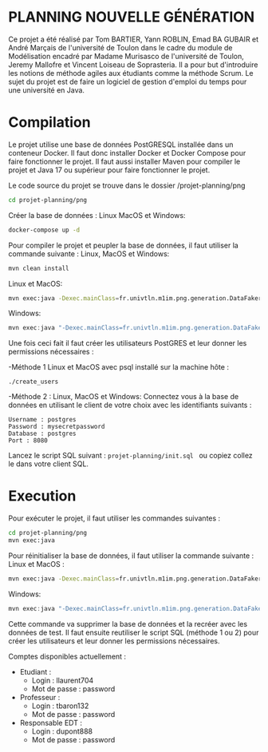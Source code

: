 # PLANNING NOUVELLE GÉNÉRATION
Ce projet a été réalisé par Tom BARTIER, Yann ROBLIN, Emad BA GUBAIR et André Marçais de l'université de Toulon dans le cadre du module de Modélisation encadré par Madame Murisasco de l'université de Toulon, Jeremy Mallofre et Vincent Loiseau de Soprasteria.
Il a pour but d'introduire les notions de méthode agiles aux étudiants comme la méthode Scrum. Le sujet du projet est de faire un logiciel de gestion d'emploi du temps pour une université en Java.

# Compilation
Le projet utilise une base de données PostGRESQL installée dans un conteneur Docker. Il faut donc installer Docker et Docker Compose pour faire fonctionner le projet. Il faut aussi installer Maven pour compiler le projet et Java 17 ou supérieur pour faire fonctionner le projet.

Le code source du projet se trouve dans le dossier /projet-planning/png
```bash
cd projet-planning/png
```

Créer la base de données :
Linux MacOS et Windows:
```bash
docker-compose up -d
```

Pour compiler le projet et peupler la base de données, il faut utiliser la commande suivante : 
Linux, MacOS et Windows:
```bash
mvn clean install
```
Linux et MacOS:
```bash
mvn exec:java -Dexec.mainClass=fr.univtln.m1im.png.generation.DataFaker
```
Windows:
```ps1
mvn exec:java "-Dexec.mainClass=fr.univtln.m1im.png.generation.DataFaker"
```

Une fois ceci fait il faut créer les utilisateurs PostGRES et leur donner les permissions nécessaires :

-Méthode 1 Linux et MacOS avec psql installé sur la machine hôte : 

    ./create_users

-Méthode 2 : Linux, MacOS et Windows: 
    Connectez vous à la base de données en utilisant le client de votre choix avec les identifiants suivants :

    Username : postgres
    Password : mysecretpassword
    Database : postgres
    Port : 8080

Lancez le script SQL suivant :
`projet-planning/init.sql `
 ou copiez collez le dans votre client SQL.



# Execution
Pour exécuter le projet, il faut utiliser les commandes suivantes : 
```bash
cd projet-planning/png
mvn exec:java
```

Pour réinitialiser la base de données, il faut utiliser la commande suivante : 
Linux et MacOS :
```bash
mvn exec:java -Dexec.mainClass=fr.univtln.m1im.png.generation.DataFaker
```
Windows:
```ps1
mvn exec:java "-Dexec.mainClass=fr.univtln.m1im.png.generation.DataFaker"
```
Cette commande va supprimer la base de données et la recréer avec les données de test.
Il faut ensuite reutiliser le script SQL (méthode 1 ou 2) pour créer les utilisateurs et leur donner les permissions nécessaires.


Comptes disponibles actuellement :
- Etudiant : 
    - Login : llaurent704
    - Mot de passe : password
- Professeur :
    - Login : tbaron132
    - Mot de passe : password
- Responsable EDT :
    - Login : dupont888
    - Mot de passe : password


